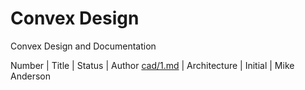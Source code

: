 # Convex Design

Convex Design and Documentation



Number         | Title                            | Status     | Author
[cad/1.md](1)  | Architecture                     | Initial    | Mike Anderson

